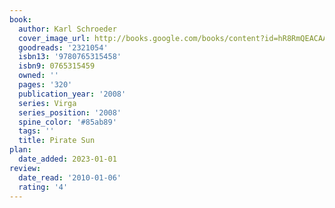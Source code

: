 ```yaml
---
book:
  author: Karl Schroeder
  cover_image_url: http://books.google.com/books/content?id=hR8RmQEACAAJ&printsec=frontcover&img=1&zoom=1&source=gbs_api
  goodreads: '2321054'
  isbn13: '9780765315458'
  isbn9: 0765315459
  owned: ''
  pages: '320'
  publication_year: '2008'
  series: Virga
  series_position: '2008'
  spine_color: '#85ab89'
  tags: ''
  title: Pirate Sun
plan:
  date_added: 2023-01-01
review:
  date_read: '2010-01-06'
  rating: '4'
---
```

